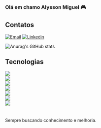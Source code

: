 ### Olá em chamo Alysson Miguel 🎮

## Contatos

[![Email](https://img.shields.io/badge/WhatsApp-25D366?style=for-the-badge&logo=whatsapp&logoColor=white)](81-999799810)
[![Linkedin](https://img.shields.io/badge/LinkedIn-0077B5?style=for-the-badge&logo=linkedin&logoColor=white)](https://www.linkedin.com/in/alyssonmiguel/)

![Anurag's GitHub stats](https://github-readme-stats.vercel.app/api?username=Alysson-Miguel&show_icons=true&theme=dracula)

## Tecnologias



<img src="https://img.shields.io/badge/JavaScript-F7DF1E?style=for-the-badge&logo=javascript&logoColor=black"><br>
<img src="https://img.shields.io/badge/Node.js-43853D?style=for-the-badge&logo=node.js&logoColor=whit"><br>
<img src="https://img.shields.io/badge/HTML5-E34F26?style=for-the-badge&logo=html5&logoColor=white"><br>
<img src="https://img.shields.io/badge/CSS3-1572B6?style=for-the-badge&logo=css3&logoColor=white"><br>
<img src="https://img.shields.io/badge/React-20232A?style=for-the-badge&logo=react&logoColor=61DAFB"><br>
<img src="https://img.shields.io/badge/Bootstrap-563D7C?style=for-the-badge&logo=bootstrap&logoColor=white"><br>
<img src="https://img.shields.io/badge/TypeScript-007ACC?style=for-the-badge&logo=typescript&logoColor=white"><br>

#
Sempre buscando conhecimento e melhoria.
